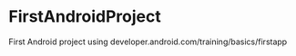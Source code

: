 FirstAndroidProject
===================

First Android project using developer.android.com/training/basics/firstapp

